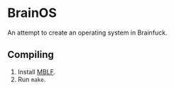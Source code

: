 # BrainOS
An attempt to create an operating system in Brainfuck.

## Compiling
1. Install [MBLF](https://github.com/Brainfuck-Project/mblf-lang/wiki/Using-the-compiler).
2. Run `make`.
